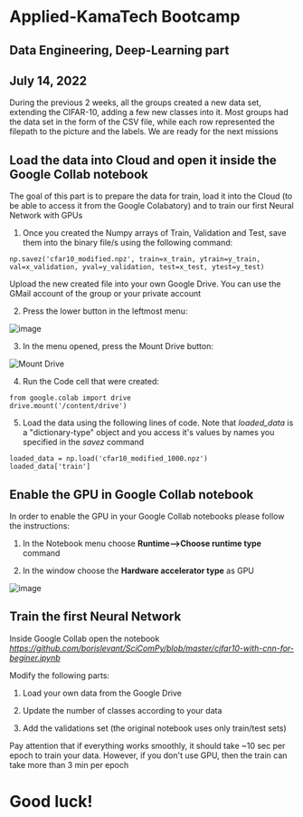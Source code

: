 # Applied-KamaTech Bootcamp
## Data Engineering, Deep-Learning part
## July 14, 2022

During the previous 2 weeks, all the groups created a new data set, extending the CIFAR-10, adding a few new classes into it. Most groups had the data set in the form of the CSV file, while each row represented the filepath to the picture and the labels. We are ready for the next missions

## Load the data into Cloud and open it inside the Google Collab notebook

The goal of this part is to prepare the data for train, load it into the Cloud (to be able to access it from the Google Colabatory) and to train our first Neural Network with GPUs

1. Once you created the Numpy arrays of Train, Validation and Test, save them into the binary file/s using the following command:

```
np.savez('cfar10_modified.npz', train=x_train, ytrain=y_train, val=x_validation, yval=y_validation, test=x_test, ytest=y_test)
```
Upload the new created file into your own Google Drive. You can use the GMail account of the group or your private account

2. Press the lower button in the leftmost menu:

![image](https://user-images.githubusercontent.com/36374917/178933736-eb68b0be-0061-4618-90ec-bcda90da556b.png)

3. In the menu opened, press the Mount Drive button:

![Mount Drive](https://user-images.githubusercontent.com/36374917/178930872-29de6338-8080-4602-ab39-4ce3e217bb88.png)

4. Run the Code cell that were created:

```
from google.colab import drive
drive.mount('/content/drive')
```

5. Load the data using the following lines of code. Note that *loaded_data* is a "dictionary-type" object and you access it's values by names you specified in the *savez* command

```
loaded_data = np.load('cfar10_modified_1000.npz')
loaded_data['train']
```

## Enable the GPU in Google Collab notebook

In order to enable the GPU in your Google Collab notebooks please follow the instructions:

1. In the Notebook menu choose **Runtime-->Choose runtime type** command

2. In the window choose the **Hardware accelerator type** as GPU

![image](https://user-images.githubusercontent.com/36374917/178932894-fe8b688e-2ed0-4905-93e7-38af5c193b9f.png)

## Train the first Neural Network

Inside Google Collab open the notebook *https://github.com/borislevant/SciComPy/blob/master/cifar10-with-cnn-for-beginer.ipynb*

Modify the following parts:

1. Load your own data from the Google Drive

2. Update the number of classes according to your data

3. Add the validations set (the original notebook uses only train/test sets)

Pay attention that if everything works smoothly, it should take ~10 sec per epoch to train your data. However, if you don't use GPU, then the train can take more than 3 min per epoch

# Good luck!

